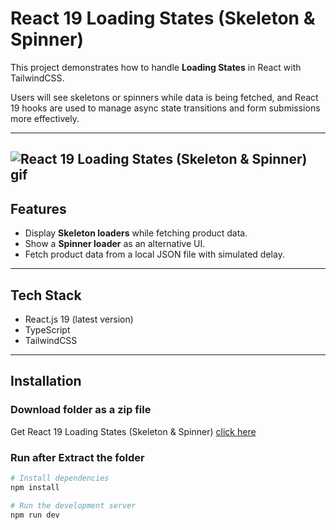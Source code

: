 # React 19 Loading States (Skeleton & Spinner)

This project demonstrates how to handle **Loading States** in React with TailwindCSS.

Users will see skeletons or spinners while data is being fetched, and React 19 hooks are used to manage async state transitions and form submissions more effectively.

---
![React 19 Loading States (Skeleton & Spinner) gif](https://i.postimg.cc/8C0BpVnh/React19-Loading-States-Skeleton-Spinner-ezgif-com-video-to-gif-converter.gif)
---

## Features
- Display **Skeleton loaders** while fetching product data.
- Show a **Spinner loader** as an alternative UI.
- Fetch product data from a local JSON file with simulated delay.

---

## Tech Stack
- React.js 19 (latest version)
- TypeScript
- TailwindCSS

---

## Installation
### Download folder as a zip file
Get React 19 Loading States (Skeleton & Spinner) [click here](https://download-directory.github.io/?url=https%3A%2F%2Fgithub.com%2Fmahmoud-abu-attiya%2FReact.js-Learning-Playground%2Ftree%2Fmain%2Freact19-loading-states)

### Run after Extract the folder

```bash
# Install dependencies
npm install

# Run the development server
npm run dev
